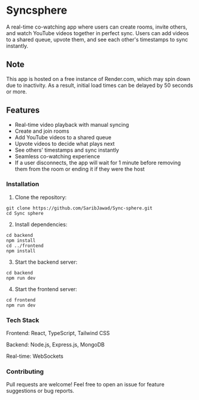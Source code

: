 # Syncsphere

A real-time co-watching app where users can create rooms, invite others, and watch YouTube videos together in perfect sync. Users can add videos to a shared queue, upvote them, and see each other's timestamps to sync instantly.

## Note
This app is hosted on a free instance of Render.com, which may spin down due to inactivity. As a result, initial load times can be delayed by 50 seconds or more.

## Features

- Real-time video playback with manual syncing
- Create and join rooms
- Add YouTube videos to a shared queue
- Upvote videos to decide what plays next
- See others' timestamps and sync instantly
- Seamless co-watching experience
- If a user disconnects, the app will wait for 1 minute before removing them from the room or ending it if they were the host

### Installation

1. Clone the repository:

```
git clone https://github.com/SaribJawad/Sync-sphere.git
cd Sync sphere
```

2. Install dependencies:
```
cd backend
npm install
cd ../frontend
npm install
```
3. Start the backend server:
```
cd backend
npm run dev
```
4. Start the frontend server:
```
cd frontend
npm run dev
```
### Tech Stack

Frontend: React, TypeScript, Tailwind CSS

Backend: Node.js, Express.js, MongoDB

Real-time: WebSockets

### Contributing

Pull requests are welcome! Feel free to open an issue for feature suggestions or bug reports.
